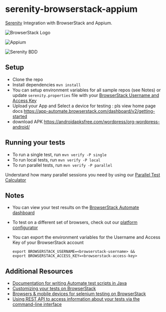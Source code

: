 # serenity-browserstack-appium

[Serenity](http://www.thucydides.info/docs/serenity/) Integration with BrowserStack and Appium.


![BrowserStack Logo](https://d98b8t1nnulk5.cloudfront.net/production/images/layout/logo-header.png)

![Appium](https://i0.wp.com/learn-automation.com/wp-content/uploads/2015/12/Appium.png?h=100) 

![Serenity BDD](https://github.com/serenity-bdd/serenity-core/raw/master/docs/serenity-bdd-logo.png?h=100)

## Setup
* Clone the repo
* Install dependencies `mvn install`
* You can setup environment variables for all sample repos (see Notes) or update `serenity.properties` file with your [BrowserStack Username and Access Key](https://www.browserstack.com/accounts/settings)
* Upload your App and Select a device for testing : pls view home page docs https://app-automate.browserstack.com/dashboard/v2/getting-started 
* download APK https://androidapksfree.com/wordpress/org-wordpress-android/
## Running your tests
- To run a single test, run `mvn verify -P single`
- To run local tests, run `mvn verify -P local`
- To run parallel tests, run `mvn verify -P parallel`

 Understand how many parallel sessions you need by using our [Parallel Test Calculator](https://www.browserstack.com/automate/parallel-calculator?ref=github)

## Notes
* You can view your test results on the [BrowserStack Automate dashboard](https://www.browserstack.com/automate)
* To test on a different set of browsers, check out our [platform configurator](https://www.browserstack.com/automate/java#setting-os-and-browser)
* You can export the environment variables for the Username and Access Key of your BrowserStack account
  
  ```
  export BROWSERSTACK_USERNAME=<browserstack-username> &&
  export BROWSERSTACK_ACCESS_KEY=<browserstack-access-key>
  ```
  
## Additional Resources
* [Documentation for writing Automate test scripts in Java](https://www.browserstack.com/automate/java)
* [Customizing your tests on BrowserStack](https://www.browserstack.com/automate/capabilities)
* [Browsers & mobile devices for selenium testing on BrowserStack](https://www.browserstack.com/list-of-browsers-and-platforms?product=automate)
* [Using REST API to access information about your tests via the command-line interface](https://www.browserstack.com/automate/rest-api)
